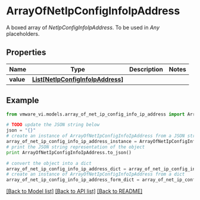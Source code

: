 # ArrayOfNetIpConfigInfoIpAddress

A boxed array of *NetIpConfigInfoIpAddress*. To be used in *Any* placeholders. 

## Properties
Name | Type | Description | Notes
------------ | ------------- | ------------- | -------------
**value** | [**List[NetIpConfigInfoIpAddress]**](NetIpConfigInfoIpAddress.md) |  | 

## Example

```python
from vmware_vi.models.array_of_net_ip_config_info_ip_address import ArrayOfNetIpConfigInfoIpAddress

# TODO update the JSON string below
json = "{}"
# create an instance of ArrayOfNetIpConfigInfoIpAddress from a JSON string
array_of_net_ip_config_info_ip_address_instance = ArrayOfNetIpConfigInfoIpAddress.from_json(json)
# print the JSON string representation of the object
print ArrayOfNetIpConfigInfoIpAddress.to_json()

# convert the object into a dict
array_of_net_ip_config_info_ip_address_dict = array_of_net_ip_config_info_ip_address_instance.to_dict()
# create an instance of ArrayOfNetIpConfigInfoIpAddress from a dict
array_of_net_ip_config_info_ip_address_form_dict = array_of_net_ip_config_info_ip_address.from_dict(array_of_net_ip_config_info_ip_address_dict)
```
[[Back to Model list]](../README.md#documentation-for-models) [[Back to API list]](../README.md#documentation-for-api-endpoints) [[Back to README]](../README.md)


